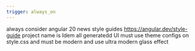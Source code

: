 ```yaml
---
trigger: always_on
---
```


always consider angular 20 news style guides https://angular.dev/style-guide
project name is Idem
all generatedd UI must use theme configs on style.css and must be modern and use ultra modern glass effect